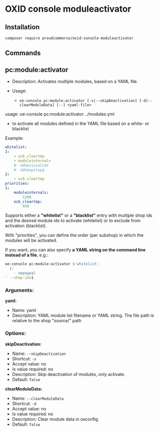 # OXID console moduleactivator

## Installation

`composer require proudcommerce/oxid-console-moduleactivator`

## Commands

pc:module:activator
--------------------

* Description: Activates multiple modules, based on a YAML file.
* Usage:

  * `oe-console pc:module:activator [-s|--skipDeactivation] [-d|--clearModuleData] [--] <yaml-file>`

usage:
oe-console pc:module:activator ../modules.yml
- to activate all modules defined in the YAML file based
on a white- or blacklist

Example:

```yaml
whitelist:
1:
    - ocb_cleartmp
    - moduleinternals
    #- ddoevisualcms
    #- ddoewysiwyg
2:
    - ocb_cleartmp
priorities:
1:
    moduleinternals:
        1200
    ocb_cleartmp:
        950
```

Supports either a __"whitelist"__ or a __"blacklist"__ entry with multiple shop ids and the desired module ids to activate (whitelist) or to exclude from activation (blacklist).

With "priorities", you can define the order (per subshop) in which the modules will be activated.

If you want, you can also specify __a YAML string on the command line instead of a file__, e.g.:

```bash
oe-console pc:module:activator $'whitelist:
  1:
    - oepaypal
' --shop-id=1
```

### Arguments:

**yaml:**

* Name: yaml
* Description: YAML module list filename or YAML string. The file path is relative to the shop "source/" path

### Options:

**skipDeactivation:**

* Name: `--skipDeactivation`
* Shortcut: `-s`
* Accept value: no
* Is value required: no
* Description: Skip deactivation of modules, only activate.
* Default: `false`

**clearModuleData:**

* Name: `--clearModuleData`
* Shortcut: `-d`
* Accept value: no
* Is value required: no
* Description: Clear module data in oxconfig.
* Default: `false`
